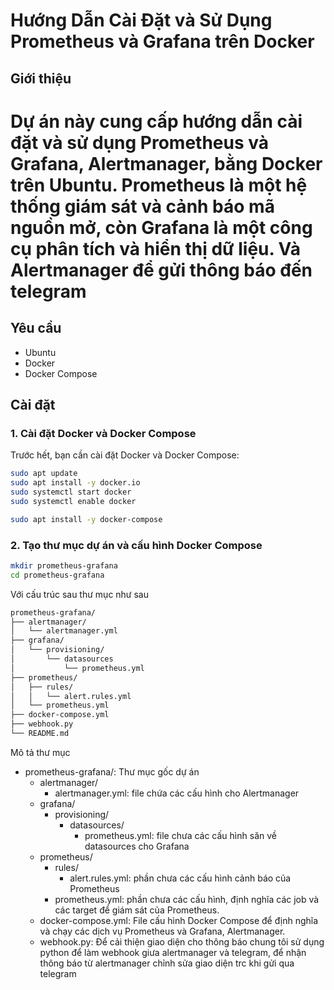 # Hướng Dẫn Cài Đặt và Sử Dụng Prometheus và Grafana trên Docker


## Giới thiệu
# Dự án này cung cấp hướng dẫn cài đặt và sử dụng Prometheus và Grafana, Alertmanager, bằng Docker trên Ubuntu. Prometheus là một hệ thống giám sát và cảnh báo mã nguồn mở, còn Grafana là một công cụ phân tích và hiển thị dữ liệu. Và Alertmanager để gửi thông báo đến telegram

## Yêu cầu
- Ubuntu
- Docker
- Docker Compose


## Cài đặt

### 1. Cài đặt Docker và Docker Compose
Trước hết, bạn cần cài đặt Docker và Docker Compose:
```bash
sudo apt update
sudo apt install -y docker.io
sudo systemctl start docker
sudo systemctl enable docker

sudo apt install -y docker-compose
```
### 2. Tạo thư mục dự án và cấu hình Docker Compose
```bash
mkdir prometheus-grafana
cd prometheus-grafana 
```
Với cấu trúc sau thư mục như sau
    
```bash
prometheus-grafana/
├── alertmanager/
│   └── alertmanager.yml
├── grafana/
│   └── provisioning/
│       └── datasources
│           └── prometheus.yml
├── prometheus/
│   ├── rules/ 
│   │   └── alert.rules.yml
│   └── prometheus.yml
├── docker-compose.yml
├── webhook.py
└── README.md
```

Mô tả thư mục
* prometheus-grafana/: Thư mục gốc dự án
    - alertmanager/
        - alertmanager.yml: file chứa các cấu hình cho Alertmanager
    - grafana/
        - provisioning/
            - datasources/
                - prometheus.yml: file chưa các cấu hình săn về datasources cho Grafana
    - prometheus/
        - rules/ 
            - alert.rules.yml: phần chưa các cấu hình cảnh báo của Prometheus
        - prometheus.yml: phần chưa các cấu hình, định nghĩa các job và các target để giám sát của Prometheus.
    - docker-compose.yml: File cấu hình Docker Compose để định nghĩa và chạy các dịch vụ Prometheus và Grafana, Alertmanager.
    - webhook.py: Để cải thiện giao diện cho thông báo chung tôi sử dụng python để làm webhook giưa alertmanager và telegram, để  nhận thông báo từ alertmanager chỉnh sửa giao diện trc khi gửi qua telegram





    